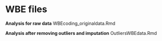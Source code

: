# WBE files
**Analysis for raw data**
WBEcoding_originaldata.Rmd

**Analysis after removing outliers and imputation**
OutliersWBEdata.Rmd
